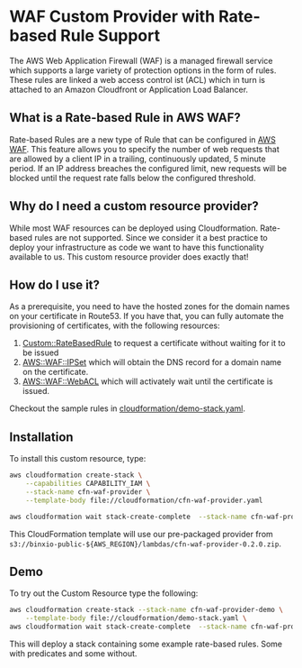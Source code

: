 # WAF Custom Provider with Rate-based Rule Support

The AWS Web Application Firewall (WAF) is a managed firewall service which supports a large variety of protection 
options in the form of rules. These rules are linked a web access control ist (ACL) which in turn is attached to an 
Amazon Cloudfront or Application Load Balancer.


##  What is a Rate-based Rule in AWS WAF?
   
Rate-based Rules are a new type of Rule that can be configured in [AWS WAF](https://aws.amazon.com/waf/faq/). 
This feature allows you to specify the number of web requests that are allowed by a client IP in a trailing, 
continuously updated, 5 minute period. If an IP address breaches the configured limit, new requests will be 
blocked until the request rate falls below the configured threshold.


## Why do I need a custom resource provider?

While most WAF resources can be deployed using Cloudformation. Rate-based rules are not supported. Since we consider
it a best practice to deploy your infrastructure as code we want to have this functionality available to us. This
custom resource provider does exactly that!

## How do I use it?

As a prerequisite, you need to have the hosted zones for the domain names on your certificate in Route53. If you have that,
you can fully automate the provisioning of certificates, with the following resources:

1. [Custom::RateBasedRule](docs/Certificate.md) to request a certificate without waiting for it to be issued
3. [AWS::WAF::IPSet](docs/CertificateDNSRecord) which will obtain the DNS record for a domain name on the certificate.
3. [AWS::WAF::WebACL](docs/IssuedCertificate.md) which will activately wait until the certificate is issued.

Checkout the sample rules in [cloudformation/demo-stack.yaml](cloudformation/demo-stack.yaml).

## Installation

To install this custom resource, type:

```sh
aws cloudformation create-stack \
	--capabilities CAPABILITY_IAM \
	--stack-name cfn-waf-provider \
	--template-body file://cloudformation/cfn-waf-provider.yaml 

aws cloudformation wait stack-create-complete  --stack-name cfn-waf-provider 
```

This CloudFormation template will use our pre-packaged provider from `s3://binxio-public-${AWS_REGION}/lambdas/cfn-waf-provider-0.2.0.zip`.


## Demo

To try out the Custom Resource type the following:

```sh
aws cloudformation create-stack --stack-name cfn-waf-provider-demo \
	--template-body file://cloudformation/demo-stack.yaml \
aws cloudformation wait stack-create-complete  --stack-name cfn-waf-provider-demo
```

This will deploy a stack containing some example rate-based rules. Some with predicates and some without.